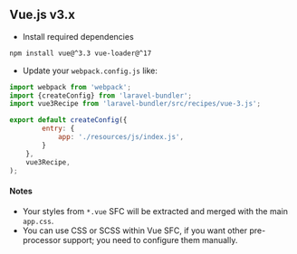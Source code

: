 ## Vue.js v3.x

* Install required dependencies

```bash
npm install vue@^3.3 vue-loader@^17
```

* Update your `webpack.config.js` like:

```js
import webpack from 'webpack';
import {createConfig} from 'laravel-bundler';
import vue3Recipe from 'laravel-bundler/src/recipes/vue-3.js';

export default createConfig({
        entry: {
            app: './resources/js/index.js',
        }
    },
    vue3Recipe,
);
```

#### Notes

* Your styles from `*.vue` SFC will be extracted and merged with the main `app.css`.
* You can use CSS or SCSS within Vue SFC, if you want other pre-processor support; you need to configure them manually.
